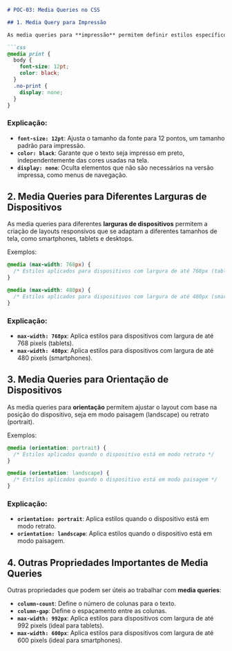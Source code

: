 ```markdown
# POC-03: Media Queries no CSS

## 1. Media Query para Impressão

As media queries para **impressão** permitem definir estilos específicos que serão aplicados apenas quando a página for impressa. Isso garante que o conteúdo seja apresentado de forma clara e legível no papel.

```css
@media print {
  body {
    font-size: 12pt;
    color: black;
  }
  .no-print {
    display: none;
  }
}
```

### Explicação:
- **`font-size: 12pt`**: Ajusta o tamanho da fonte para 12 pontos, um tamanho padrão para impressão.
- **`color: black`**: Garante que o texto seja impresso em preto, independentemente das cores usadas na tela.
- **`display: none`**: Oculta elementos que não são necessários na versão impressa, como menus de navegação.

## 2. Media Queries para Diferentes Larguras de Dispositivos

As media queries para diferentes **larguras de dispositivos** permitem a criação de layouts responsivos que se adaptam a diferentes tamanhos de tela, como smartphones, tablets e desktops.

Exemplos:

```css
@media (max-width: 768px) {
  /* Estilos aplicados para dispositivos com largura de até 768px (tablets) */
}

@media (max-width: 480px) {
  /* Estilos aplicados para dispositivos com largura de até 480px (smartphones) */
}
```

### Explicação:
- **`max-width: 768px`**: Aplica estilos para dispositivos com largura de até 768 pixels (tablets).
- **`max-width: 480px`**: Aplica estilos para dispositivos com largura de até 480 pixels (smartphones).

## 3. Media Queries para Orientação de Dispositivos

As media queries para **orientação** permitem ajustar o layout com base na posição do dispositivo, seja em modo paisagem (landscape) ou retrato (portrait).

Exemplos:

```css
@media (orientation: portrait) {
  /* Estilos aplicados quando o dispositivo está em modo retrato */
}

@media (orientation: landscape) {
  /* Estilos aplicados quando o dispositivo está em modo paisagem */
}
```

### Explicação:
- **`orientation: portrait`**: Aplica estilos quando o dispositivo está em modo retrato.
- **`orientation: landscape`**: Aplica estilos quando o dispositivo está em modo paisagem.

## 4. Outras Propriedades Importantes de Media Queries

Outras propriedades que podem ser úteis ao trabalhar com **media queries**:

- **`column-count`**: Define o número de colunas para o texto.
- **`column-gap`**: Define o espaçamento entre as colunas.
- **`max-width: 992px`**: Aplica estilos para dispositivos com largura de até 992 pixels (ideal para tablets).
- **`max-width: 600px`**: Aplica estilos para dispositivos com largura de até 600 pixels (ideal para smartphones).

